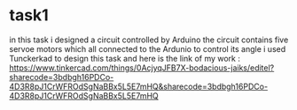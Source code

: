 # task1
in this task i designed a circuit controlled by Arduino
the circuit contains five servoe motors which all connected to the Ardunio to control its angle 
i used Tunckerkad to design this task and here is the link of my work : https://www.tinkercad.com/things/0AcjyqJFB7X-bodacious-jaiks/editel?sharecode=3bdbgh16PDCo-4D3R8pJ1CrWFROdSgNaBBx5L5E7mHQ&sharecode=3bdbgh16PDCo-4D3R8pJ1CrWFROdSgNaBBx5L5E7mHQ
